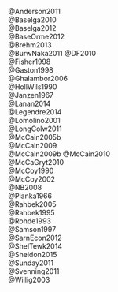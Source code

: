 @Anderson2011  
@Baselga2010  
@Baselga2012  
@BaseOrme2012  
@Brehm2013  
@BurwNaka2011
@DF2010  
@Fisher1998  
@Gaston1998  
@Ghalambor2006  
@HollWils1990  
@Janzen1967  
@Lanan2014  
@Legendre2014  
@Lomolino2001  
@LongColw2011  
@McCain2005b  
@McCain2009  
@McCain2009b
@McCain2010  
@McCaGryt2010  
@McCoy1990  
@McCoy2002  
@NB2008  
@Pianka1966  
@Rahbek2005  
@Rahbek1995  
@Rohde1993  
@Samson1997  
@SarnEcon2012  
@ShelTewk2014  
@Sheldon2015  
@Sunday2011  
@Svenning2011  
@Willig2003  